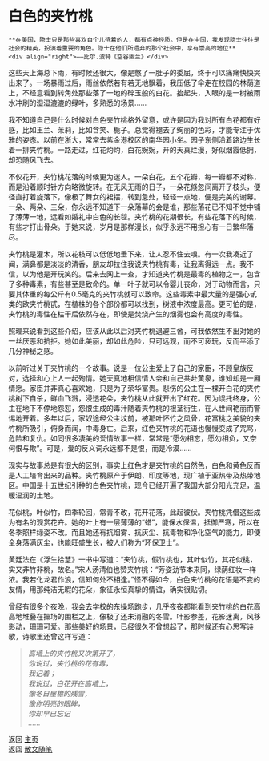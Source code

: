 # 白色的夹竹桃

```{tip} 
**在美国，隐士只是那些喜欢自个儿待着的人，都有点神经质。但是在中国，我发现隐士往往是社会的精英，扮演着重要的角色。隐士在他们所遗弃的那个社会中，享有崇高的地位**   
<div align="right">——比尔.波特《空谷幽兰》</div>
```

这些天上海总下雨，有时候还很大，像是憋了一肚子的委屈，终于可以痛痛快快哭出来了。一场暴雨过后，雨丝依然若有若无地飘着，我压低了伞走在校园的林荫道上，不经意看到转角处那些落了一地的碎玉般的白花。抬起头，入眼的是一树被雨水冲刷的湿湿漉漉的绿叶，多熟悉的场景……

我不知道自己是什么时候对白色夹竹桃格外留意，或许是因为我对所有白花都有好感，比如玉兰、茉莉，比如含笑、栀子。总觉得褪去了绚丽的色彩，才能专注于优雅的姿态。以前在浙大，常常去紫金港校区的南华园小坐。园子东侧沿着路边生长着一排夹竹桃。一路走过，红花灼灼，白花婉婉，开的天真烂漫，好似烟霞低拥，却恐随风飞去。

不仅花开，夹竹桃花落的时候更为迷人。一朵白花，五个花瓣，每一瓣都不对称，而是沿着顺时针方向略微旋转。在无风无雨的日子，一朵花倏忽间离开了枝头，便径直打着旋落下，像极了舞女的裙摆，转到急处，轻轻一点地，便是完美的谢幕。一朵、两朵、三朵，你永远不知道下一朵落幕的会是谁，那些落花已不知不觉中铺了薄薄一地，远看如婚礼中白色的长毯。夹竹桃的花期很长，有些花落下的时候，有些才打出骨朵。于她来说，岁月是那样漫长，似乎永远不用担心有一日繁华落尽。

夹竹桃是灌木，所以花枝可以低低地垂下来，让人忍不住去嗅。有一次我凑近了闻，满鼻都是淡淡的清香，朋友却拉住我说夹竹桃有毒，让我离得远一点。我不信，以为他是开玩笑的。后来去网上一查，才知道夹竹桃是最毒的植物之一，包含了多种毒素，有些甚至是致命的。单一叶子就可以令婴儿丧命，对于动物而言，只要其体重的每公斤有0.5毫克的夹竹桃就可以致命。这些毒素中最大量的是强心甙类的欧夹竹桃甙，在植株的各个部份都可以找到，树液中浓度最高。更可怕的是，夹竹桃的毒性在枯干后依然存在，即使是焚烧产生的烟雾也会有高度的毒性。

照理来说看到这些介绍，应该从此以后对夹竹桃退避三舍，可我依然生不出对她的一丝厌恶和抗拒。她如此美丽，却如此危险，只可远观，而不可亵玩，反而平添了几分神秘之感。

以前听过关于夹竹桃的一个故事。说是一位公主爱上了自己的家臣，不顾皇族反对，选择和心上人一起殉情。她天真地相信情人会和自己共赴黄泉，谁知却是一厢情愿。家臣并非真心喜欢她，只是为了荣华富贵。悲伤的公主在一棵开白花的夹竹桃树下自杀，鲜血飞溅，浸透花朵，夹竹桃从此就开出了红花。因为误托终身，公主在地下不停地怨怼，怨恨生成的毒汁随着夹竹桃的根茎衍生，在人世间艳丽而警惕地开着。多年以后，家奴途经公主坟前，被那叶怀竹之风骨，花富桃之美貌的夹竹桃所吸引，俯身而闻，中毒身亡。后来，红色夹竹桃的花语也慢慢变成了咒骂，危险和复仇。如同很多凄美的爱情故事一样，常常是“愿勿相忘，愿勿相负，又奈何恨与欺”。可是，爱的反义词永远都不是恨，而是冷漠……

现实与故事总是有很大的区别，事实上红色才是夹竹桃的自然色，白色和黄色反而是人工培育出来的品种。夹竹桃原产于伊朗、印度等地，现广植于亚热带及热带地区。中国是十五世纪引种的白色夹竹桃，现今已经开遍了我国大部分阳光充足，温暖湿润的土地。

花似桃，叶似竹，四季轮回，常青不改，花开花落，此起彼伏。夹竹桃凭借这些成为有名的观赏花卉。她的叶上有一层薄薄的“蜡”，能保水保温，抵御严寒，所以在冬季照样绿姿不改。而且她还有抗烟雾、抗灰尘、抗毒物和净化空气的能力，即使全身落满灰尘，也能旺盛生长，被人们称为“环保卫士”。

黄廷法在《浮生拾慧》一书中写道：“夹竹桃，假竹桃也，其叶似竹，其花似桃，实又非竹非桃，故名。”宋人汤清伯也赞夹竹桃：“芳姿劲节本来同，绿荫红妆一样浓。我若化龙君作浪，信知何处不相逢。”怪不得如今，白色夹竹桃的花语是不变的友情，用那纯洁无暇的花朵，象征永恒真挚的情谊，确实很贴切。

曾经有很多个夜晚，我会去学校的东操场跑步，几乎夜夜都能看到夹竹桃的白花高高地堆叠在操场的围栏之上，像极了还未消融的冬雪。叶影参差，花影迷离，风移影动，珊珊可爱。那些美好的场景，已经很久不曾想起了，那时候还有心思写诗歌，诗歌里还曾这样写道：

> *高墙上的夹竹桃又次第开了，  
> 你说过，夹竹桃的花有毒，  
> 我记着；  
> 我说过，白花开在高墙上，  
> 像冬日屋檐的残雪，  
> 像你明亮的眼眸，  
> 你却早已忘记  
> ……*


返回 [主页](../../../intro.md)   
返回 [散文随笔](../../../posts/essaycollection.md)